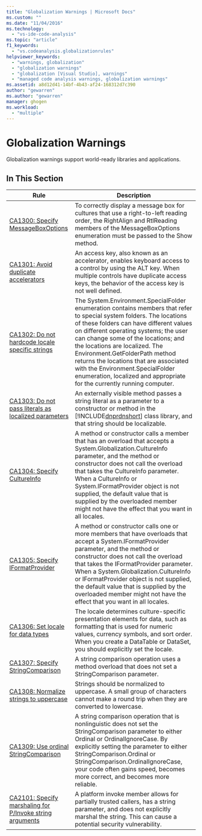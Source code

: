 ```yaml
---
title: "Globalization Warnings | Microsoft Docs"
ms.custom: ""
ms.date: "11/04/2016"
ms.technology: 
  - "vs-ide-code-analysis"
ms.topic: "article"
f1_keywords: 
  - "vs.codeanalysis.globalizationrules"
helpviewer_keywords: 
  - "warnings, globalization"
  - "globalization warnings"
  - "globalization [Visual Studio], warnings"
  - "managed code analysis warnings, globalization warnings"
ms.assetid: a8d12d41-14bf-4b43-af24-168312d7c390
author: "gewarren"
ms.author: "gewarren"
manager: ghogen
ms.workload: 
  - "multiple"
---
```

# Globalization Warnings
Globalization warnings support world-ready libraries and applications.  
  
## In This Section  
  
|Rule|Description|  
|----------|-----------------|  
|[CA1300: Specify MessageBoxOptions](../code-quality/ca1300-specify-messageboxoptions.md)|To correctly display a message box for cultures that use a right-to-left reading order, the RightAlign and RtlReading members of the MessageBoxOptions enumeration must be passed to the Show method.|  
|[CA1301: Avoid duplicate accelerators](../code-quality/ca1301-avoid-duplicate-accelerators.md)|An access key, also known as an accelerator, enables keyboard access to a control by using the ALT key. When multiple controls have duplicate access keys, the behavior of the access key is not well defined.|  
|[CA1302: Do not hardcode locale specific strings](../code-quality/ca1302-do-not-hardcode-locale-specific-strings.md)|The System.Environment.SpecialFolder enumeration contains members that refer to special system folders. The locations of these folders can have different values on different operating systems; the user can change some of the locations; and the locations are localized. The Environment.GetFolderPath method returns the locations that are associated with the Environment.SpecialFolder enumeration, localized and appropriate for the currently running computer.|  
|[CA1303: Do not pass literals as localized parameters](../code-quality/ca1303-do-not-pass-literals-as-localized-parameters.md)|An externally visible method passes a string literal as a parameter to a constructor or method in the [!INCLUDE[dnprdnshort](../code-quality/includes/dnprdnshort_md.md)] class library, and that string should be localizable.|  
|[CA1304: Specify CultureInfo](../code-quality/ca1304-specify-cultureinfo.md)|A method or constructor calls a member that has an overload that accepts a System.Globalization.CultureInfo parameter, and the method or constructor does not call the overload that takes the CultureInfo parameter. When a CultureInfo or System.IFormatProvider object is not supplied, the default value that is supplied by the overloaded member might not have the effect that you want in all locales.|  
|[CA1305: Specify IFormatProvider](../code-quality/ca1305-specify-iformatprovider.md)|A method or constructor calls one or more members that have overloads that accept a System.IFormatProvider parameter, and the method or constructor does not call the overload that takes the IFormatProvider parameter. When a System.Globalization.CultureInfo or IFormatProvider object is not supplied, the default value that is supplied by the overloaded member might not have the effect that you want in all locales.|  
|[CA1306: Set locale for data types](../code-quality/ca1306-set-locale-for-data-types.md)|The locale determines culture-specific presentation elements for data, such as formatting that is used for numeric values, currency symbols, and sort order. When you create a DataTable or DataSet, you should explicitly set the locale.|  
|[CA1307: Specify StringComparison](../code-quality/ca1307-specify-stringcomparison.md)|A string comparison operation uses a method overload that does not set a StringComparison parameter.|  
|[CA1308: Normalize strings to uppercase](../code-quality/ca1308-normalize-strings-to-uppercase.md)|Strings should be normalized to uppercase. A small group of characters cannot make a round trip when they are converted to lowercase.|  
|[CA1309: Use ordinal StringComparison](../code-quality/ca1309-use-ordinal-stringcomparison.md)|A string comparison operation that is nonlinguistic does not set the StringComparison parameter to either Ordinal or OrdinalIgnoreCase. By explicitly setting the parameter to either StringComparison.Ordinal or StringComparison.OrdinalIgnoreCase, your code often gains speed, becomes more correct, and becomes more reliable.|  
|[CA2101: Specify marshaling for P/Invoke string arguments](../code-quality/ca2101-specify-marshaling-for-p-invoke-string-arguments.md)|A platform invoke member allows for partially trusted callers, has a string parameter, and does not explicitly marshal the string. This can cause a potential security vulnerability.|